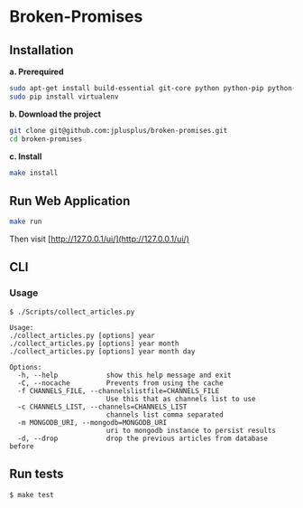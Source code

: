 Broken-Promises
===============

## Installation


**a. Prerequired**
```bash
sudo apt-get install build-essential git-core python python-pip python-dev
sudo pip install virtualenv
```

**b.  Download the project**
```bash
git clone git@github.com:jplusplus/broken-promises.git
cd broken-promises
```

**c. Install**
```bash
make install
```

## Run Web Application
```bash
make run
```

Then visit [http://127.0.0.1/ui/](http://127.0.0.1/ui/)

## CLI

### Usage

	$ ./Scripts/collect_articles.py


```
Usage: 
./collect_articles.py [options] year 
./collect_articles.py [options] year month
./collect_articles.py [options] year month day

Options:
  -h, --help            show this help message and exit
  -C, --nocache         Prevents from using the cache
  -f CHANNELS_FILE, --channelslistfile=CHANNELS_FILE
                        Use this that as channels list to use
  -c CHANNELS_LIST, --channels=CHANNELS_LIST
                        channels list comma separated
  -m MONGODB_URI, --mongodb=MONGODB_URI
                        uri to mongodb instance to persist results
  -d, --drop            drop the previous articles from database before

```

## Run tests

	$ make test
